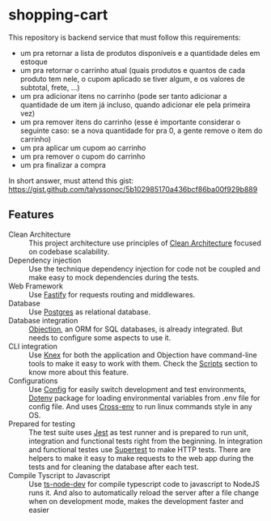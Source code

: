 # shopping-cart

This repository is backend service that must follow this requirements:

* um pra retornar a lista de produtos disponíveis e a quantidade deles em estoque
* um pra retornar o carrinho atual (quais produtos e quantos de cada produto tem nele, o cupom aplicado se tiver algum, e os valores de subtotal, frete, ...)
* um pra adicionar itens no carrinho (pode ser tanto adicionar a quantidade de um item já incluso, quando adicionar ele pela primeira vez)
* um pra remover itens do carrinho (esse é importante considerar o seguinte caso: se a nova quantidade for pra 0, a gente remove o item do carrinho)
* um pra aplicar um cupom ao carrinho
* um pra remover o cupom do carrinho
* um pra finalizar a compra

In short answer, must attend this gist: https://gist.github.com/talyssonoc/5b102985170a436bcf86ba00f929b889

## Features

<dl>
  <dt>Clean Architecture</dt>
  <dd>
    This project architecture use principles of <a href="https://8thlight.com/blog/uncle-bob/2012/08/13/the-clean-architecture.html">Clean Architecture</a> focused on codebase scalability.
  </dd>

<dt>Dependency injection</dt>
  <dd>
    Use the technique dependency injection for code not be coupled and make easy to mock dependencies during the tests.
  </dd>

<dt>Web Framework</dt>
  <dd>
    Use <a href="https://www.npmjs.com/package/fastify">Fastify</a> for requests routing and middlewares.
  </dd>

<dt>Database</dt>
  <dd>
    Use <a href="https://www.postgresql.org/">Postgres</a> as relational database. 
  </dd>

<dt>Database integration</dt>
  <dd>
    <a href="https://vincit.github.io/objection.js/">Objection</a>, an ORM for SQL databases, is already integrated. But needs to configure some aspects to use it.</a>
  </dd>

<dt>CLI integration</dt>
  <dd>
    Use <a href="https://www.npmjs.com/package/knex">Knex</a> for both the application and Objection have command-line tools to make it easy to work with them. Check the <a href="#scripts">Scripts</a> section to know more about this feature.
  </dd>

<dt>Configurations</dt>
  <dd>
    Use <a href="https://www.npmjs.com/package/config">Config</a> for easily switch development and test environments, <a href="https://www.npmjs.com/package/dotenv">Dotenv</a> package for loading environmental variables from .env file for config file. And uses <a href="https://www.npmjs.com/package/cross-env">Cross-env</a> to run linux commands style in any OS.
  </dd>

<dt>Prepared for testing</dt>
  <dd>
    The test suite uses <a href="https://www.npmjs.com/package/jest">Jest</a> as test runner and is prepared to run unit, integration and functional tests right from the beginning. In integration and functional testes use <a href="https://www.npmjs.com/package/supertest">Supertest</a> to make HTTP tests. There are helpers to make it easy to make requests to the web app during the tests and for cleaning the database after each test</a>.
  </dd>

<dt>Compile Tyscript to Javascript</dt>
  <dd>
    Use <a href="https://www.npmjs.com/package/ts-node-dev">ts-node-dev</a> for compile typescript code to javascript to NodeJS runs it. And also to automatically reload the server after a file change when on development mode, makes the development faster and easier
  </dd>
</dl>
